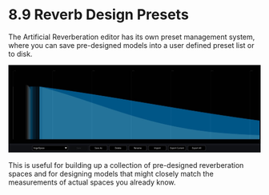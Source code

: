 # 8.9 Reverb Design Presets

The Artificial Reverberation editor has its own preset management system, where
you can save pre-designed models into a user defined preset list or to disk.

![](../include/SpatRevolution_UserGuide_-160.jpg)

This is useful for building up a collection of pre-designed reverberation spaces and
for designing models that might closely match the measurements of actual spaces
you already know.

